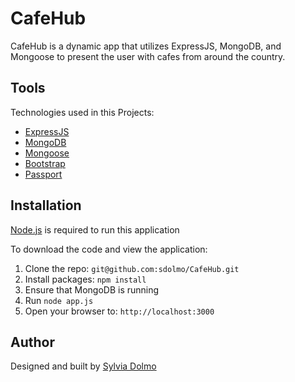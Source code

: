 # CafeHub

CafeHub is a dynamic app that utilizes ExpressJS, MongoDB, and Mongoose to present the user with cafes from around the country.

## Tools
Technologies used in this Projects:
* [ExpressJS](http://expressjs.com/)
* [MongoDB](https://www.mongodb.com/)
* [Mongoose](http://mongoosejs.com/)
* [Bootstrap](http://getbootstrap.com/)
* [Passport](http://passportjs.org/)

## Installation

[Node.js](https://nodejs.org/en/) is required to run this application

To download the code and view the application:

1. Clone the repo: `git@github.com:sdolmo/CafeHub.git`
2. Install packages: `npm install`
3. Ensure that MongoDB is running
4. Run `node app.js`
5. Open your browser to: `http://localhost:3000`

## Author

Designed and built by [Sylvia Dolmo](https://twitter.com/SylviaDolmo)
